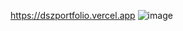 https://dszportfolio.vercel.app
![image](https://github.com/ezi000/Portfolio/assets/80273378/f20b84b8-4e0b-4749-8ffe-04c79ec6de1a)
